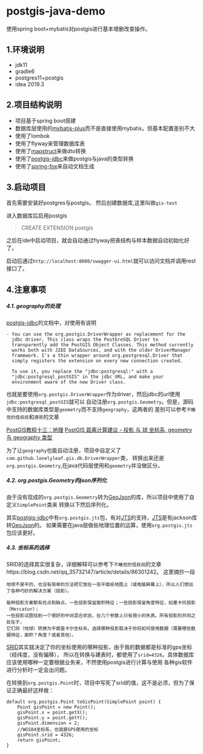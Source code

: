 # postgis-java-demo

使用spring boot+mybatis对postgis进行基本增删改查操作。


## 1.环境说明

- jdk11
- gradle6
- postgres11+postgis
- idea 2019.3


## 2.项目结构说明

- 项目基于spring boot搭建
- 数据库层使用的[mybatis-plus]而不是直接使用mybatis，但基本配置差别不大
- 使用了lombok
- 使用了flyway来管理数据库表
- 使用了[mapstruct]来做dto转换
- 使用了[postgis-jdbc]来做postgis与java的类型转换
- 使用了[spring-fox]来自动文档生成

## 3.启动项目

首先需要安装好postgres与postgis。
然后创建数据库,这里叫做`gis-test`

进入数据库后启用postgis

> CREATE EXTENSION postgis

之后在ide中启动项目，就会自动通过flyway把表结构与样本数据自动初始化好了。

启动后通过`http://localhost:8080/swagger-ui.html`就可以访问文档并调用rest接口了。

## 4.注意事项


##### 4.1. geography的处理

[postgis-jdbc]的文档中，对使用有说明
```
- You can use the org.postgis.DriverWrapper as replacement for the
  jdbc driver. This class wraps the PostGreSQL Driver to
  transparently add the PostGIS Object Classes. This method currently
  works both with J2EE DataSources, and with the older DriverManager
  framework. I's a thin wrapper around org.postgresql.Driver that
  simply registers the extension on every new connection created.

  To use it, you replace the "jdbc:postgresql:" with a
  "jdbc:postgresql_postGIS" in the jdbc URL, and make your
  environment aware of the new Driver class.
```

也就是要使用`org.postgis.DriverWrapper`作为driver，然后jdbc的url使用`jdbc:postgresql_postGIS`就可以
自动注册`org.postgis.Geometry`。但是，源码中支持的数据库类型是`geometry`而不支持`geography`，这两者的
差别可以参考`不睡觉的怪叔叔`和`德哥`的文章

[PostGIS教程十三：地理](https://blog.csdn.net/qq_35732147/article/details/86489918)
[PostGIS 距离计算建议 - 投影 与 球 坐标系, geometry 与 geography 类型](https://github.com/digoal/blog/blob/master/201710/20171018_02.md)


为了让`geography`也能自动注册，项目中自定义了`com.github.lonelyleaf.gis.db.DriverWrapper`类，
转换出来还是`org.postgis.Geometry`,在java代码层使用和`geometry`并没做区分。

##### 4.2. org.postgis.Geometry的json序列化

由于没有现成的`org.postgis.Geometry`转为[GeoJson]的库，所以项目中使用了自定义`SimplePoint`类来
转换以下然后序列化。

其实[postgis-jdbc]中有`org.postgis.jts`包，有对[JTS]的支持，[JTS]是有jackson库转[GeoJson]的。
如果需要在java层做些地理位置的运算，使用`org.postgis.jts`包应该更好。

##### 4.3. 坐标系的选择

SRID的选择其实很复杂，详细解释可以参考下`不睡觉的怪叔叔`的文章https://blog.csdn.net/qq_35732147/article/details/86301242。
这里摘抄一段

```
地球不是平的，也没有简单的方法把它放在一张平面纸地图上（或电脑屏幕上），所以人们想出了各种巧妙的解决方案（投影）。

每种投影方案都有优点和缺点，一些投影保留面积特征；一些投影保留角度特征，如墨卡托投影（Mercator）；
一些投影试图找到一个很好的中间混合状态，在几个参数上只有很小的失真。所有投影的共同之处在于，
它们将（地球）转换为平面笛卡尔坐标系，选择哪种投影取决于你将如何使用数据（需要哪些数据特征，面积？角度？或者其他）。
```

[SRID]其实就决定了你的坐标使用的哪种投影，由于我的数据都是标准的gps坐标（经纬度，没有偏移），
所以在转换与建表时，都使用了`srid=4326`。具体数据库应该使用哪种一定要根据业务来，不然使用postgis进行计算与使用
各种gis软件进行分析时一定会出问题。

在转换到`org.postgis.Point`时，项目中写死了srid的值，这不是必须，但为了保证正确最好这样做：
```
default org.postgis.Point toGisPoint(SimplePoint point) {
    Point gisPoint = new Point();
    gisPoint.x = point.getX();
    gisPoint.y = point.getY();
    gisPoint.dimension = 2;
    //WGS84坐标系，也就是GPS使用的坐标
    gisPoint.srid = 4326;
    return gisPoint;
}
```


[mybatis-plus]: https://mp.baomidou.com/
[mapstruct]: https://mapstruct.org/
[postgis-jdbc]: https://github.com/postgis/postgis-java
[spring-fox]: https://github.com/springfox/springfox
[GeoJson]: https://geojson.org/
[JTS]: https://github.com/locationtech/jts
[SRID]: https://en.wikipedia.org/wiki/Spatial_reference_system